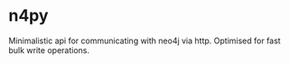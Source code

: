 # n4py
Minimalistic api for communicating with neo4j via http. Optimised for fast bulk write operations.
